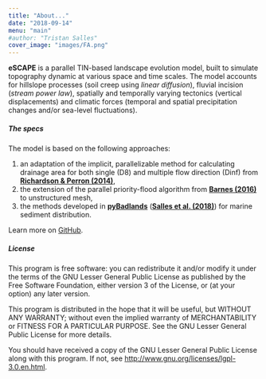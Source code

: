 ```yaml
---
title: "About..."
date: "2018-09-14"
menu: "main"
#author: "Tristan Salles"
cover_image: "images/FA.png"
---
```


**eSCAPE** is a parallel TIN-based landscape evolution model, built to simulate topography dynamic at various space and time scales. The model accounts for hillslope processes (soil creep using _linear diffusion_), fluvial incision (_stream power law_), spatially and temporally varying tectonics (vertical displacements) and climatic forces (temporal and spatial precipitation changes and/or sea-level fluctuations).

##### The specs

The model is based on the following approaches:

1. an adaptation of the implicit, parallelizable method for calculating drainage area for both single (D8) and multiple flow direction (Dinf) from [**Richardson & Perron (2014)**](https://agupubs.onlinelibrary.wiley.com/doi/full/10.1002/2013WR014326),
2. the extension of the parallel priority-flood algorithm from [**Barnes (2016)**](https://arxiv.org/abs/1606.06204) to unstructured mesh,
3. the methods developed in [**pyBadlands**](https://github.com/badlands-model/pyBadlands_serial) ([**Salles et al. (2018)**](https://journals.plos.org/plosone/article?id=10.1371/journal.pone.0195557)) for marine sediment distribution.

Learn more on [GitHub](https://github.com/Geodels/eSCAPE/blob/master/README.md).

##### License

This program is free software: you can redistribute it and/or modify it under the terms of the GNU Lesser General Public License as published by the Free Software Foundation, either version 3 of the License, or (at your option) any later version.

This program is distributed in the hope that it will be useful, but WITHOUT ANY WARRANTY; without even the implied warranty of MERCHANTABILITY or FITNESS FOR A PARTICULAR PURPOSE.  See the GNU Lesser General Public License for more details.

You should have received a copy of the GNU Lesser General Public License along with this program.  If not, see <http://www.gnu.org/licenses/lgpl-3.0.en.html>.
